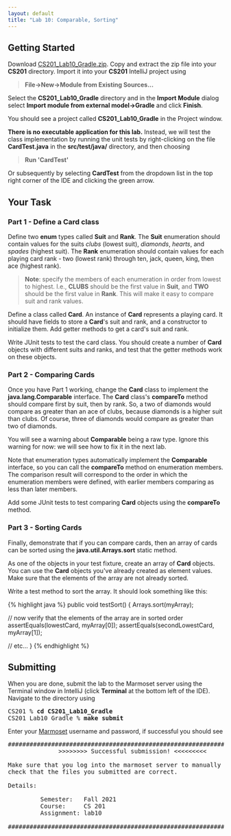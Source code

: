```yaml
---
layout: default
title: "Lab 10: Comparable, Sorting"
---
```


## Getting Started

Download [CS201\_Lab10\_Gradle.zip](CS201_Lab10_Gradle.zip). Copy and extract the zip file into your **CS201** directory. Import it into your **CS201** IntelliJ project using

> **File&rarr;New&rarr;Module from Existing Sources...**

Select the **CS201\_Lab10\_Gradle** directory and in the **Import Module** dialog select **Import module from external model&rarr;Gradle** and click **Finish**.

You should see a project called **CS201\_Lab10\_Gradle** in the Project window.

**There is no executable application for this lab.** Instead, we will test the class implementation by running the unit tests by right-clicking on the file **CardTest.java** in the **src/test/java/** directory, and then choosing

> **Run 'CardTest'**

Or subsequently by selecting **CardTest** from the dropdown list in the top right corner of the IDE and clicking the green arrow.

## Your Task

### Part 1 - Define a Card class

Define two **enum** types called **Suit** and **Rank**. The **Suit** enumeration should contain values for the suits *clubs* (lowest suit), *diamonds*, *hearts*, and *spades* (highest suit). The **Rank** enumeration should contain values for each playing card rank - two (lowest rank) through ten, jack, queen, king, then ace (highest rank).

> **Note**: specify the members of each enumeration in order from lowest to highest. I.e., **CLUBS** should be the first value in **Suit**, and **TWO** should be the first value in **Rank**. This will make it easy to compare suit and rank values.

Define a class called **Card**. An instance of **Card** represents a playing card. It should have fields to store a **Card**'s suit and rank, and a constructor to initialize them. Add getter methods to get a card's suit and rank.

Write JUnit tests to test the card class. You should create a number of **Card** objects with different suits and ranks, and test that the getter methods work on these objects.

### Part 2 - Comparing Cards

Once you have Part 1 working, change the **Card** class to implement the **java.lang.Comparable** interface. The **Card** class's **compareTo** method should compare first by suit, then by rank. So, a two of diamonds would compare as greater than an ace of clubs, because diamonds is a higher suit than clubs. Of course, three of diamonds would compare as greater than two of diamonds.

You will see a warning about **Comparable** being a raw type. Ignore this warning for now: we will see how to fix it in the next lab.

Note that enumeration types automatically implement the **Comparable** interface, so you can call the **compareTo** method on enumeration members. The comparison result will correspond to the order in which the enumeration members were defined, with earlier members comparing as less than later members.

Add some JUnit tests to test comparing **Card** objects using the **compareTo** method.

### Part 3 - Sorting Cards

Finally, demonstrate that if you can compare cards, then an array of cards can be sorted using the **java.util.Arrays.sort** static method.

As one of the objects in your test fixture, create an array of **Card** objects. You can use the **Card** objects you've already created as element values. Make sure that the elements of the array are not already sorted.

Write a test method to sort the array. It should look something like this:

{% highlight java %}
public void testSort() {
  Arrays.sort(myArray);

  // now verify that the elements of the array are in sorted order
  assertEquals(lowestCard, myArray[0]);
  assertEquals(secondLowestCard, myArray[1]);

  // etc...
}
{% endhighlight %}

## Submitting

When you are done, submit the lab to the Marmoset server using the Terminal window in IntelliJ (click **Terminal** at the bottom left of the IDE). Navigate to the directory using

<pre>
CS201 % <b>cd CS201_Lab10_Gradle</b>
CS201_Lab10_Gradle % <b>make submit</b>
</pre>

Enter your [Marmoset](https://cs.ycp.edu/marmoset) username and password, if successful you should see

<pre>
######################################################################
              >>>>>>>> Successful submission! <<<<<<<<<

Make sure that you log into the marmoset server to manually
check that the files you submitted are correct.

Details:

         Semester:   Fall 2021
         Course:     CS 201
         Assignment: lab10

######################################################################
</pre>
